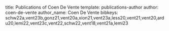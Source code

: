title: Publications of Coen De Vente
template: publications-author
author: coen-de-vente
author_name: Coen De Vente
bibkeys: schw22a,vent23b,gonz21,vent20a,xion21,vent23a,less20,vent21,vent20,ardu20,lemi22,vent23c,vent22,schw22,vent18,vent21a,lemi23